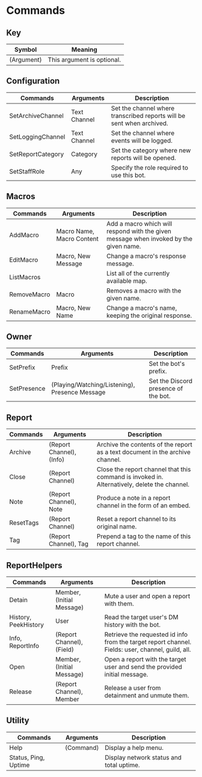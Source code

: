 # Commands

## Key
| Symbol     | Meaning                    |
| ---------- | -------------------------- |
| (Argument) | This argument is optional. |

## Configuration
| Commands          | Arguments    | Description                                                           |
| ----------------- | ------------ | --------------------------------------------------------------------- |
| SetArchiveChannel | Text Channel | Set the channel where transcribed reports will be sent when archived. |
| SetLoggingChannel | Text Channel | Set the channel where events will be logged.                          |
| SetReportCategory | Category     | Set the category where new reports will be opened.                    |
| SetStaffRole      | Any          | Specify the role required to use this bot.                            |

## Macros
| Commands    | Arguments                 | Description                                                                           |
| ----------- | ------------------------- | ------------------------------------------------------------------------------------- |
| AddMacro    | Macro Name, Macro Content | Add a macro which will respond with the given message when invoked by the given name. |
| EditMacro   | Macro, New Message        | Change a macro's response message.                                                    |
| ListMacros  | <none>                    | List all of the currently available map.                                              |
| RemoveMacro | Macro                     | Removes a macro with the given name.                                                  |
| RenameMacro | Macro, New Name           | Change a macro's name, keeping the original response.                                 |

## Owner
| Commands    | Arguments                                      | Description                          |
| ----------- | ---------------------------------------------- | ------------------------------------ |
| SetPrefix   | Prefix                                         | Set the bot's prefix.                |
| SetPresence | (Playing/Watching/Listening), Presence Message | Set the Discord presence of the bot. |

## Report
| Commands  | Arguments                | Description                                                                                  |
| --------- | ------------------------ | -------------------------------------------------------------------------------------------- |
| Archive   | (Report Channel), (Info) | Archive the contents of the report as a text document in the archive channel.                |
| Close     | (Report Channel)         | Close the report channel that this command is invoked in. Alternatively, delete the channel. |
| Note      | (Report Channel), Note   | Produce a note in a report channel in the form of an embed.                                  |
| ResetTags | (Report Channel)         | Reset a report channel to its original name.                                                 |
| Tag       | (Report Channel), Tag    | Prepend a tag to the name of this report channel.                                            |

## ReportHelpers
| Commands             | Arguments                 | Description                                                                                       |
| -------------------- | ------------------------- | ------------------------------------------------------------------------------------------------- |
| Detain               | Member, (Initial Message) | Mute a user and open a report with them.                                                          |
| History, PeekHistory | User                      | Read the target user's DM history with the bot.                                                   |
| Info, ReportInfo     | (Report Channel), (Field) | Retrieve the requested id info from the target report channel. Fields: user, channel, guild, all. |
| Open                 | Member, (Initial Message) | Open a report with the target user and send the provided initial message.                         |
| Release              | (Report Channel), Member  | Release a user from detainment and unmute them.                                                   |

## Utility
| Commands             | Arguments | Description                              |
| -------------------- | --------- | ---------------------------------------- |
| Help                 | (Command) | Display a help menu.                     |
| Status, Ping, Uptime | <none>    | Display network status and total uptime. |

